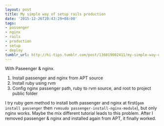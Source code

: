 ```yaml
---
layout: post
title: My simple way of setup rails production
date: '2015-12-26T20:43:29+08:00'
tags:
- passenger
- nginx
- rails
- production
- setup
- deploy
tumblr_url: http://hi-tips.tumblr.com/post/136019002411/my-simple-way-of-setup-rails-production
---
```


With Paseenger & nginx.

1. Install passenger and nginx from APT source
2. Install ruby using rvm
3. Config nginx passenger path, ruby to rvm source, and root to project public folder

I try ruby gem method to install both passenger and nginx at first(`gem install passenger` then `rvmsudo passenger-install-nginx-module`), but only nginx works. Maybe the mix different tutorial leads to this problem. After I removed passenger & nginx and installed again from APT, it finally worked.
